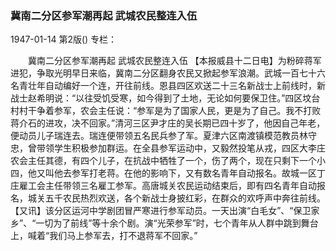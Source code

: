 ### 冀南二分区参军潮再起  武城农民整连入伍

1947-01-14
第2版()
专栏：

　　冀南二分区参军潮再起
    武城农民整连入伍
    【本报威县十二日电】为粉碎蒋军进犯，争取光明早日来临，冀南二分区翻身农民又掀起参军浪潮。武城一百七十六名青壮年自动编好一个连，开往前线。恩县四区欢送二十三名新战士上前线时，新战士赵希明说：“以往受饥受寒，如今得到了土地，无论如何要保卫住。”四区坟台村村干争着参军，农会主任说：“参军是为了国家人民，更是为了自己。我不打败蒋介石的进攻，决不回家。”清河三区尹才庄的吴长期已四十岁了，他因自己年老，便动员儿子瑞连去。瑞连便带领五名民兵参了军。夏津六区南渡镇模范教员林守忠，曾带领学生积极参加群运。在全县参军运动中，又毅然投笔从戎，四区大李庄农会主任其德，有四个儿子，在抗战中牺牲了一个，伤了两个，现在只剩下一个小四，他又叫他去参军打老蒋。在他的影响下，又有数名青年自动报名。故城一区丁庄雇工会主任带领三名雇工参军。高唐城关农民运动结束后，即有四名青年自动报名，城关五千农民热烈欢送，各个新战士身披红彩，在群众的欢呼声中奔往前线。
    【又讯】该分区运河中学剧团冒严寒进行参军动员。一天出演“白毛女”、“保卫家乡”、“一切为了前线”等十余个剧。演“光荣参军”时，七个青年从人群中跳到舞台上，喊着“我们马上参军去，打不退蒋军不回家。”
